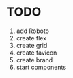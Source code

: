 # TODO

1. add Roboto
2. create flex
3. create grid
4. create favicon
5. create brand
6. start components